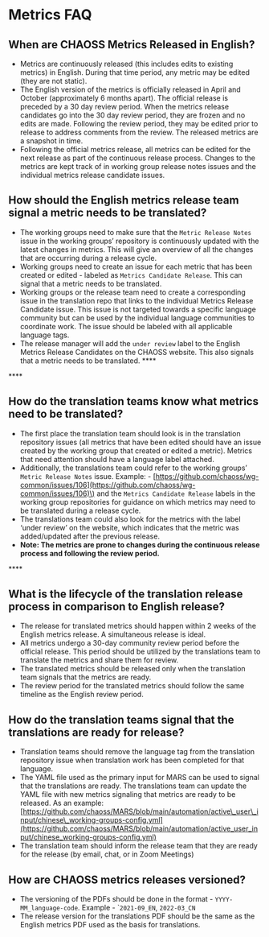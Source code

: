 # Metrics FAQ

## **When are CHAOSS Metrics Released in English?**

* Metrics are continuously released \(this includes edits to existing metrics\) in English. During that time period, any metric may be edited \(they are not static\). 
* The English version of the metrics is officially released in April and October \(approximately 6 months apart\). The official release is preceded by a 30 day review period. When the metrics release candidates go into the 30 day review period, they are frozen and no edits are made. Following the review period, they may be edited prior to release to address comments from the review. The released metrics are a snapshot in time. 
* Following the official metrics release, all metrics can be edited for the next release as part of the continuous release process. Changes to the metrics are kept track of in working group release notes issues and the individual metrics release candidate issues.



## **How should the English metrics release team signal a metric needs to be translated?**

* The working groups need to make sure that the `Metric Release Notes` issue in the working groups’ repository is continuously updated with the latest changes in metrics. This will give an overview of all the changes that are occurring during a release cycle.
* Working groups need to create an issue for each metric that has been created or edited - labeled as `Metrics Candidate Release`. This can signal that a metric needs to be translated.
* Working groups or the release team need to create a corresponding issue in the translation repo that links to the individual Metrics Release Candidate issue. This issue is not targeted towards a specific language community but can be used by the individual language communities to coordinate work. The issue should be labeled with all applicable language tags.
* The release manager will add the `under review` label to the English Metrics Release Candidates on the CHAOSS website. This also signals that a metric needs to be translated. ****

\*\*\*\*

## **How do the translation teams know what metrics need to be translated?**

* The first place the translation team should look is in the translation repository issues \(all metrics that have been edited should have an issue created by the working group that created or edited a metric\). Metrics that need attention should have a language label attached. 
* Additionally, the translations team could refer to the working groups’ `Metric Release Notes` issue. Example: - [https://github.com/chaoss/wg-common/issues/106](https://github.com/chaoss/wg-common/issues/106)\) and the `Metrics Candidate Release` labels in the working group repositories for guidance on which metrics may need to be translated during a release cycle.
* The translations team could also look for the metrics with the label ‘under review’ on the website, which indicates that the metric was added/updated after the previous release. 
* **Note: The metrics are prone to changes during the continuous release process and following the review period.**

\*\*\*\*

## **What is the lifecycle of the translation release process in comparison to English release?**

* The release for translated metrics should happen within 2 weeks of the English metrics release. A simultaneous release is ideal.
* All metrics undergo a 30-day community review period before the official release. This period should be utilized by the translations team to translate the metrics and share them for review.
* The translated metrics should be released only when the translation team signals that the metrics are ready.
* The review period for the translated metrics should follow the same timeline as the English review period.



## **How do the translation teams signal that the translations are ready for release?**

* Translation teams should remove the language tag from the translation repository issue when translation work has been completed for that language.
* The YAML file used as the primary input for MARS can be used to signal that the translations are ready. The translations team can update the YAML file with new metrics signaling that metrics are ready to be released. As an example: [https://github.com/chaoss/MARS/blob/main/automation/active\_user\_input/chinese\_working-groups-config.yml](https://github.com/chaoss/MARS/blob/main/automation/active_user_input/chinese_working-groups-config.yml) 
* The translation team should inform the release team that they are ready for the release \(by email, chat, or in Zoom Meetings\)



## **How are CHAOSS metrics releases versioned?**

* The versioning of the PDFs should be done in the format - `YYYY-MM_language-code`. Example - \``2021-09_EN`, `2022-03_CN`
* The release version for the translations PDF should be the same as the English metrics PDF used as the basis for translations.
